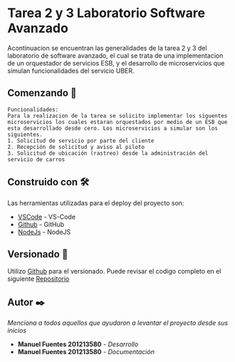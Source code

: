 # Tarea 2 y 3 Laboratorio Software Avanzado


Acontinuacion se encuentran las generalidades de la tarea 2 y 3 del laboratorio de software avanzado, el cual se trata de una implementacion de un orquestador de servicios ESB, y el desarrollo de microservicios que simulan funcionalidades del servicio UBER.

## Comenzando 🚀

    Funcionalidades:
    Para la realizacion de la tarea se solicito implementar los siguentes microservicios los cuales estaran orquestados por medio de un ESB que esta desarrollado desde cero. Los microservicios a simular son los siguientes.
    1. Solicitud de servicio por parte del cliente
    2. Recepción de solicitud y aviso al piloto
    3. Solicitud de ubicación (rastreo) desde la administración del servicio de carros


## Construido con 🛠️

Las herramientas utilizadas para el deploy del proyecto son:

* [VSCode](https://code.visualstudio.com/) - VS-Code
* [Github](https://github.com/) - GitHub
* [NodeJs](https://nodejs.org/es/) - NodeJS


## Versionado 📌

Utilizo [Github](http://semver.org/) para el versionado. Puede revisar el codigo completo en el siguiente [Repositorio](http://semver.org/)

## Autor ✒️

_Menciona a todos aquellos que ayudaron a levantar el proyecto desde sus inicios_

* **Manuel Fuentes 201213580** - *Desarrollo* 
* **Manuel Fuentes 201213580** - *Documentación*


